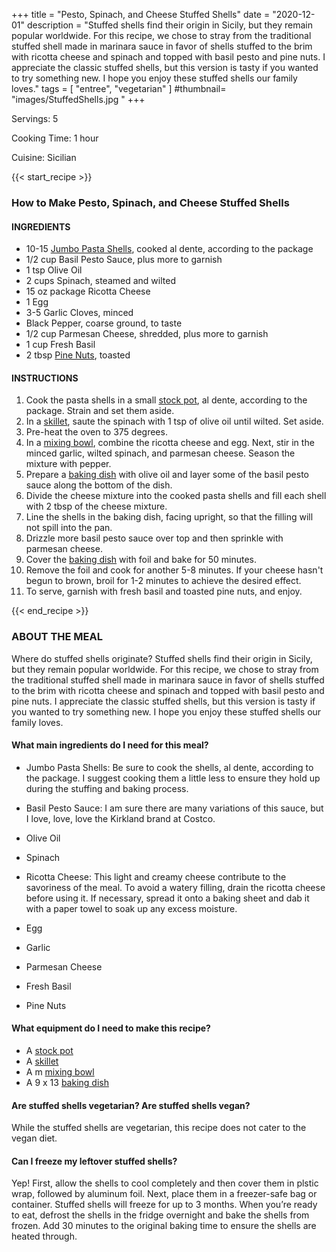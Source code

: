 +++
title = "Pesto, Spinach, and Cheese Stuffed Shells"
date = "2020-12-01"
description = "Stuffed shells find their origin in Sicily, but they remain popular worldwide. For this recipe, we chose to stray from the traditional stuffed shell made in marinara sauce in favor of shells stuffed to the brim with ricotta cheese and spinach and topped with basil pesto and pine nuts. I appreciate the classic stuffed shells, but this version is tasty if you wanted to try something new. I hope you enjoy these stuffed shells our family loves."
tags = [
    "entree",
    "vegetarian"
]
#thumbnail= "images/StuffedShells.jpg "
+++

Servings: 5 <!--more-->

Cooking Time: 1 hour 

Cuisine: Sicilian 

{{< start_recipe >}}

### How to Make Pesto, Spinach, and Cheese Stuffed Shells 

#### INGREDIENTS 

* 10-15 [Jumbo Pasta Shells](https://amzn.to/3rUskFr), cooked al dente, according to the package
* 1/2 cup Basil Pesto Sauce, plus more to garnish
* 1 tsp Olive Oil
* 2 cups Spinach, steamed and wilted
* 15 oz package Ricotta Cheese
* 1 Egg
* 3-5 Garlic Cloves, minced
* Black Pepper, coarse ground, to taste
* 1/2 cup Parmesan Cheese, shredded, plus more to garnish
* 1 cup Fresh Basil
* 2 tbsp [Pine Nuts](https://amzn.to/3amamWp), toasted 

#### INSTRUCTIONS 

1. Cook the pasta shells in a small [stock pot](https://amzn.to/3nZwMDE), al dente, according to the package. Strain and set them aside. 
2. In a [skillet](https://amzn.to/3cXE6JA), saute the spinach with 1 tsp of olive oil until wilted. Set aside. 
3. Pre-heat the oven to 375 degrees. 
4. In a [mixing bowl](https://amzn.to/317Krjh), combine the ricotta cheese and egg. Next, stir in the minced garlic, wilted spinach, and parmesan cheese. Season the mixture with pepper.
5. Prepare a [baking dish](https://amzn.to/3bNst8g) with olive oil and layer some of the basil pesto sauce along the bottom of the dish. 
6. Divide the cheese mixture into the cooked pasta shells and fill each shell with 2 tbsp of the cheese mixture. 
7. Line the shells in the baking dish, facing upright, so that the filling will not spill into the pan. 
8. Drizzle more basil pesto sauce over top and then sprinkle with parmesan cheese. 
9. Cover the [baking dish](https://amzn.to/3bNst8g) with foil and bake for 50 minutes. 
10. Remove the foil and cook for another 5-8 minutes. If your cheese hasn't begun to brown, broil for 1-2 minutes to achieve the desired effect. 
11. To serve, garnish with fresh basil and toasted pine nuts, and enjoy. 

{{< end_recipe >}}

### ABOUT THE MEAL

Where do stuffed shells originate? Stuffed shells find their origin in Sicily, but they remain popular worldwide. For this recipe, we chose to stray from the traditional stuffed shell made in marinara sauce in favor of shells stuffed to the brim with ricotta cheese and spinach and topped with basil pesto and pine nuts. I appreciate the classic stuffed shells, but this version is tasty if you wanted to try something new. I hope you enjoy these stuffed shells our family loves. 

#### What main ingredients do I need for this meal?

* Jumbo Pasta Shells: Be sure to cook the shells, al dente, according to the package. I suggest cooking them a little less to ensure they hold up during the stuffing and baking process.  

* Basil Pesto Sauce: I am sure there are many variations of this sauce, but I love, love, love the Kirkland brand at Costco. 

* Olive Oil 

* Spinach 

* Ricotta Cheese: This light and creamy cheese contribute to the savoriness of the meal. To avoid a watery filling, drain the ricotta cheese before using it. If necessary, spread it onto a baking sheet and dab it with a paper towel to soak up any excess moisture. 

* Egg 

* Garlic 

* Parmesan Cheese 

* Fresh Basil 

* Pine Nuts 

#### What equipment do I need to make this recipe?

* A [stock pot](https://amzn.to/3nZwMDE)
* A [skillet](https://amzn.to/3cXE6JA)
* A m [mixing bowl](https://amzn.to/317Krjh)
* A 9 x 13 [baking dish](https://amzn.to/3bNst8g)

#### Are stuffed shells vegetarian? Are stuffed shells vegan? 

While the stuffed shells are vegetarian, this recipe does not cater to the vegan diet. 

#### Can I freeze my leftover stuffed shells? 

Yep! First, allow the shells to cool completely and then cover them in plstic wrap, followed by aluminum foil. Next, place them in a freezer-safe bag or container. Stuffed shells will freeze for up to 3 months. When you’re ready to eat, defrost the shells in the fridge overnight and bake the shells from frozen. Add 30 minutes to the original baking time to ensure the shells are heated through.  
 

